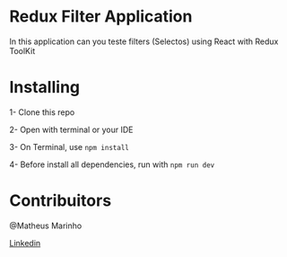 # Redux Filter Application

In this application can you teste filters (Selectos) using React with Redux ToolKit

# Installing

1- Clone this repo

2- Open with terminal or your IDE

3- On Terminal, use `npm install`

4- Before install all dependencies, run with `npm run dev`


# Contribuitors

@Matheus Marinho

[Linkedin](https://www.linkedin.com/in/matheus-marinho-4a1885149/)